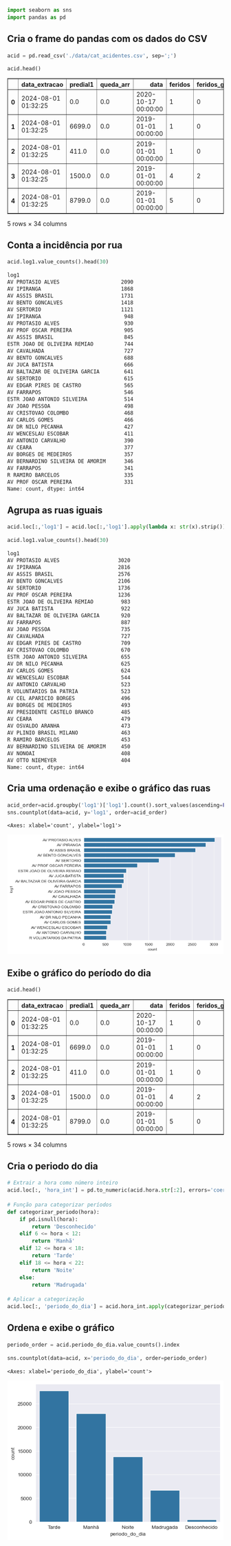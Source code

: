 ```python
import seaborn as sns
import pandas as pd
```

## Cria o frame do pandas com os dados do CSV


```python
acid = pd.read_csv('./data/cat_acidentes.csv', sep=';')
```


```python
acid.head()
```




<div>
<style scoped>
    .dataframe tbody tr th:only-of-type {
        vertical-align: middle;
    }

    .dataframe tbody tr th {
        vertical-align: top;
    }

    .dataframe thead th {
        text-align: right;
    }
</style>
<table border="1" class="dataframe">
  <thead>
    <tr style="text-align: right;">
      <th></th>
      <th>data_extracao</th>
      <th>predial1</th>
      <th>queda_arr</th>
      <th>data</th>
      <th>feridos</th>
      <th>feridos_gr</th>
      <th>mortes</th>
      <th>morte_post</th>
      <th>fatais</th>
      <th>auto</th>
      <th>...</th>
      <th>longitude</th>
      <th>latitude</th>
      <th>log1</th>
      <th>log2</th>
      <th>tipo_acid</th>
      <th>dia_sem</th>
      <th>hora</th>
      <th>noite_dia</th>
      <th>regiao</th>
      <th>consorcio</th>
    </tr>
  </thead>
  <tbody>
    <tr>
      <th>0</th>
      <td>2024-08-01 01:32:25</td>
      <td>0.0</td>
      <td>0.0</td>
      <td>2020-10-17 00:00:00</td>
      <td>1</td>
      <td>0</td>
      <td>0</td>
      <td>0</td>
      <td>0</td>
      <td>3</td>
      <td>...</td>
      <td>0.0</td>
      <td>0.000000e+00</td>
      <td>R MARCOS MOREIRA</td>
      <td>R GASTON ENGLERT</td>
      <td>ABALROAMENTO</td>
      <td>SÃBADO</td>
      <td>19:00:00.0000000</td>
      <td>NOITE</td>
      <td>NORTE</td>
      <td>NaN</td>
    </tr>
    <tr>
      <th>1</th>
      <td>2024-08-01 01:32:25</td>
      <td>6699.0</td>
      <td>0.0</td>
      <td>2019-01-01 00:00:00</td>
      <td>1</td>
      <td>0</td>
      <td>0</td>
      <td>0</td>
      <td>0</td>
      <td>3</td>
      <td>...</td>
      <td>-817840587.0</td>
      <td>1.295680e+09</td>
      <td>AV ASSIS BRASIL</td>
      <td>NaN</td>
      <td>ABALROAMENTO</td>
      <td>TERÃ‡A-FEIRA</td>
      <td>02:45:00.0000000</td>
      <td>NOITE</td>
      <td>NORTE</td>
      <td>NaN</td>
    </tr>
    <tr>
      <th>2</th>
      <td>2024-08-01 01:32:25</td>
      <td>411.0</td>
      <td>0.0</td>
      <td>2019-01-01 00:00:00</td>
      <td>1</td>
      <td>0</td>
      <td>0</td>
      <td>0</td>
      <td>0</td>
      <td>2</td>
      <td>...</td>
      <td>-826760803.0</td>
      <td>1.292030e+09</td>
      <td>R DR BARROS CASSAL</td>
      <td>NaN</td>
      <td>ABALROAMENTO</td>
      <td>TERÃ‡A-FEIRA</td>
      <td>07:36:00.0000000</td>
      <td>DIA</td>
      <td>CENTRO</td>
      <td>NaN</td>
    </tr>
    <tr>
      <th>3</th>
      <td>2024-08-01 01:32:25</td>
      <td>1500.0</td>
      <td>0.0</td>
      <td>2019-01-01 00:00:00</td>
      <td>4</td>
      <td>2</td>
      <td>0</td>
      <td>0</td>
      <td>0</td>
      <td>1</td>
      <td>...</td>
      <td>-827227451.0</td>
      <td>1.285404e+09</td>
      <td>AV FABIO ARAUJO SANTOS</td>
      <td>NaN</td>
      <td>CHOQUE</td>
      <td>TERÃ‡A-FEIRA</td>
      <td>16:50:00.0000000</td>
      <td>DIA</td>
      <td>SUL</td>
      <td>NaN</td>
    </tr>
    <tr>
      <th>4</th>
      <td>2024-08-01 01:32:25</td>
      <td>8799.0</td>
      <td>0.0</td>
      <td>2019-01-01 00:00:00</td>
      <td>5</td>
      <td>0</td>
      <td>0</td>
      <td>0</td>
      <td>0</td>
      <td>3</td>
      <td>...</td>
      <td>-820146494.0</td>
      <td>1.288712e+09</td>
      <td>AV IPIRANGA</td>
      <td>NaN</td>
      <td>COLISÃƒO</td>
      <td>TERÃ‡A-FEIRA</td>
      <td>19:00:00.0000000</td>
      <td>NOITE</td>
      <td>LESTE</td>
      <td>NaN</td>
    </tr>
  </tbody>
</table>
<p>5 rows × 34 columns</p>
</div>



## Conta a incidência por rua


```python
acid.log1.value_counts().head(30)
```




    log1
    AV PROTASIO ALVES                    2090
    AV IPIRANGA                          1868
    AV ASSIS BRASIL                      1731
    AV BENTO GONCALVES                   1418
    AV SERTORIO                          1121
    AV IPIRANGA                           948
    AV PROTASIO ALVES                     930
    AV PROF OSCAR PEREIRA                 905
    AV ASSIS BRASIL                       845
    ESTR JOAO DE OLIVEIRA REMIAO          744
    AV CAVALHADA                          727
    AV BENTO GONCALVES                    688
    AV JUCA BATISTA                       666
    AV BALTAZAR DE OLIVEIRA GARCIA        641
    AV SERTORIO                           615
    AV EDGAR PIRES DE CASTRO              565
    AV FARRAPOS                           546
    ESTR JOAO ANTONIO SILVEIRA            514
    AV JOAO PESSOA                        498
    AV CRISTOVAO COLOMBO                  468
    AV CARLOS GOMES                       466
    AV DR NILO PECANHA                    427
    AV WENCESLAU ESCOBAR                  411
    AV ANTONIO CARVALHO                   390
    AV CEARA                              377
    AV BORGES DE MEDEIROS                 357
    AV BERNARDINO SILVEIRA DE AMORIM      346
    AV FARRAPOS                           341
    R RAMIRO BARCELOS                     335
    AV PROF OSCAR PEREIRA                 331
    Name: count, dtype: int64



## Agrupa as ruas iguais


```python
acid.loc[:,'log1'] = acid.loc[:,'log1'].apply(lambda x: str(x).strip())
```


```python
acid.log1.value_counts().head(30)
```




    log1
    AV PROTASIO ALVES                   3020
    AV IPIRANGA                         2816
    AV ASSIS BRASIL                     2576
    AV BENTO GONCALVES                  2106
    AV SERTORIO                         1736
    AV PROF OSCAR PEREIRA               1236
    ESTR JOAO DE OLIVEIRA REMIAO         983
    AV JUCA BATISTA                      922
    AV BALTAZAR DE OLIVEIRA GARCIA       920
    AV FARRAPOS                          887
    AV JOAO PESSOA                       735
    AV CAVALHADA                         727
    AV EDGAR PIRES DE CASTRO             709
    AV CRISTOVAO COLOMBO                 670
    ESTR JOAO ANTONIO SILVEIRA           655
    AV DR NILO PECANHA                   625
    AV CARLOS GOMES                      624
    AV WENCESLAU ESCOBAR                 544
    AV ANTONIO CARVALHO                  523
    R VOLUNTARIOS DA PATRIA              523
    AV CEL APARICIO BORGES               496
    AV BORGES DE MEDEIROS                493
    AV PRESIDENTE CASTELO BRANCO         485
    AV CEARA                             479
    AV OSVALDO ARANHA                    473
    AV PLINIO BRASIL MILANO              463
    R RAMIRO BARCELOS                    453
    AV BERNARDINO SILVEIRA DE AMORIM     450
    AV NONOAI                            408
    AV OTTO NIEMEYER                     404
    Name: count, dtype: int64



## Cria uma ordenação e exibe o gráfico das ruas


```python
acid_order=acid.groupby('log1')['log1'].count().sort_values(ascending=False).iloc[0:20].index.values
sns.countplot(data=acid, y='log1', order=acid_order)
```




    <Axes: xlabel='count', ylabel='log1'>




    
![png](Analise-AcidentesPOA_files/Analise-AcidentesPOA_10_1.png)
    


## Exibe o gráfico do período do dia


```python
acid.head()
```




<div>
<style scoped>
    .dataframe tbody tr th:only-of-type {
        vertical-align: middle;
    }

    .dataframe tbody tr th {
        vertical-align: top;
    }

    .dataframe thead th {
        text-align: right;
    }
</style>
<table border="1" class="dataframe">
  <thead>
    <tr style="text-align: right;">
      <th></th>
      <th>data_extracao</th>
      <th>predial1</th>
      <th>queda_arr</th>
      <th>data</th>
      <th>feridos</th>
      <th>feridos_gr</th>
      <th>mortes</th>
      <th>morte_post</th>
      <th>fatais</th>
      <th>auto</th>
      <th>...</th>
      <th>longitude</th>
      <th>latitude</th>
      <th>log1</th>
      <th>log2</th>
      <th>tipo_acid</th>
      <th>dia_sem</th>
      <th>hora</th>
      <th>noite_dia</th>
      <th>regiao</th>
      <th>consorcio</th>
    </tr>
  </thead>
  <tbody>
    <tr>
      <th>0</th>
      <td>2024-08-01 01:32:25</td>
      <td>0.0</td>
      <td>0.0</td>
      <td>2020-10-17 00:00:00</td>
      <td>1</td>
      <td>0</td>
      <td>0</td>
      <td>0</td>
      <td>0</td>
      <td>3</td>
      <td>...</td>
      <td>0.0</td>
      <td>0.000000e+00</td>
      <td>R MARCOS MOREIRA</td>
      <td>R GASTON ENGLERT</td>
      <td>ABALROAMENTO</td>
      <td>SÃBADO</td>
      <td>19:00:00.0000000</td>
      <td>NOITE</td>
      <td>NORTE</td>
      <td>NaN</td>
    </tr>
    <tr>
      <th>1</th>
      <td>2024-08-01 01:32:25</td>
      <td>6699.0</td>
      <td>0.0</td>
      <td>2019-01-01 00:00:00</td>
      <td>1</td>
      <td>0</td>
      <td>0</td>
      <td>0</td>
      <td>0</td>
      <td>3</td>
      <td>...</td>
      <td>-817840587.0</td>
      <td>1.295680e+09</td>
      <td>AV ASSIS BRASIL</td>
      <td>NaN</td>
      <td>ABALROAMENTO</td>
      <td>TERÃ‡A-FEIRA</td>
      <td>02:45:00.0000000</td>
      <td>NOITE</td>
      <td>NORTE</td>
      <td>NaN</td>
    </tr>
    <tr>
      <th>2</th>
      <td>2024-08-01 01:32:25</td>
      <td>411.0</td>
      <td>0.0</td>
      <td>2019-01-01 00:00:00</td>
      <td>1</td>
      <td>0</td>
      <td>0</td>
      <td>0</td>
      <td>0</td>
      <td>2</td>
      <td>...</td>
      <td>-826760803.0</td>
      <td>1.292030e+09</td>
      <td>R DR BARROS CASSAL</td>
      <td>NaN</td>
      <td>ABALROAMENTO</td>
      <td>TERÃ‡A-FEIRA</td>
      <td>07:36:00.0000000</td>
      <td>DIA</td>
      <td>CENTRO</td>
      <td>NaN</td>
    </tr>
    <tr>
      <th>3</th>
      <td>2024-08-01 01:32:25</td>
      <td>1500.0</td>
      <td>0.0</td>
      <td>2019-01-01 00:00:00</td>
      <td>4</td>
      <td>2</td>
      <td>0</td>
      <td>0</td>
      <td>0</td>
      <td>1</td>
      <td>...</td>
      <td>-827227451.0</td>
      <td>1.285404e+09</td>
      <td>AV FABIO ARAUJO SANTOS</td>
      <td>NaN</td>
      <td>CHOQUE</td>
      <td>TERÃ‡A-FEIRA</td>
      <td>16:50:00.0000000</td>
      <td>DIA</td>
      <td>SUL</td>
      <td>NaN</td>
    </tr>
    <tr>
      <th>4</th>
      <td>2024-08-01 01:32:25</td>
      <td>8799.0</td>
      <td>0.0</td>
      <td>2019-01-01 00:00:00</td>
      <td>5</td>
      <td>0</td>
      <td>0</td>
      <td>0</td>
      <td>0</td>
      <td>3</td>
      <td>...</td>
      <td>-820146494.0</td>
      <td>1.288712e+09</td>
      <td>AV IPIRANGA</td>
      <td>NaN</td>
      <td>COLISÃƒO</td>
      <td>TERÃ‡A-FEIRA</td>
      <td>19:00:00.0000000</td>
      <td>NOITE</td>
      <td>LESTE</td>
      <td>NaN</td>
    </tr>
  </tbody>
</table>
<p>5 rows × 34 columns</p>
</div>



## Cria o periodo do dia


```python
# Extrair a hora como número inteiro
acid.loc[:, 'hora_int'] = pd.to_numeric(acid.hora.str[:2], errors='coerce')

# Função para categorizar períodos
def categorizar_periodo(hora):
    if pd.isnull(hora):
        return 'Desconhecido'
    elif 6 <= hora < 12:
        return 'Manhã'
    elif 12 <= hora < 18:
        return 'Tarde'
    elif 18 <= hora < 22:
        return 'Noite'
    else:
        return 'Madrugada'

# Aplicar a categorização
acid.loc[:, 'periodo_do_dia'] = acid.hora_int.apply(categorizar_periodo)
```

## Ordena e exibe o gráfico


```python
periodo_order = acid.periodo_do_dia.value_counts().index
```


```python
sns.countplot(data=acid, x='periodo_do_dia', order=periodo_order)
```




    <Axes: xlabel='periodo_do_dia', ylabel='count'>




    
![png](Analise-AcidentesPOA_files/Analise-AcidentesPOA_17_1.png)
    

